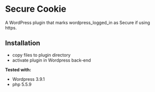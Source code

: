 Secure Cookie
=============

A WordPress plugin that marks wordpress_logged_in as Secure if using https.


Installation
------------
- copy files to plugin directory
- activate plugin in Wordpress back-end


**Tested with:**
- Wordpress 3.9.1
- php 5.5.9
